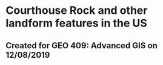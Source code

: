 # Courthouse Rock and other landform features in the US
## Created for GEO 409: Advanced GIS on 12/08/2019
